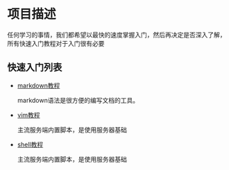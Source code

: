 项目描述
================

任何学习的事情，我们都希望以最快的速度掌握入门，然后再决定是否深入了解，所有快速入门教程对于入门很有必要

快速入门列表
----------

* [markdown教程](markdown.md)

  markdown语法是很方便的编写文档的工具。
  
* [vim教程](vim.md)

  主流服务端内置脚本，是使用服务器基础

* [shell教程](shell.md)

  主流服务端内置脚本，是使用服务器基础

